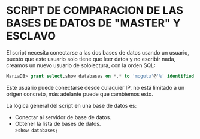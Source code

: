 # SCRIPT DE COMPARACION DE LAS BASES DE DATOS DE "MASTER" Y ESCLAVO

El script necesita conectarse a las dos bases de datos usando un usuario, 
puesto que este usuario solo tiene que leer datos y no escribir nada, creamos 
un nuevo usuario de sololectura, con la orden SQL:
```sql
MariaDB> grant select,show databases on *.* to 'mogutu'@'%' identified by 'XXXXX';
```
Este usuario puede conectarse desde culaquier IP, no está limitado a un origen 
concreto, más adelante puede que cambiemos esto.

La lógica general del script en una base de datos es:

* Conectar al servidor de base de datos.
* Obtener la lista de bases de datos.  
    `>show databases;`

